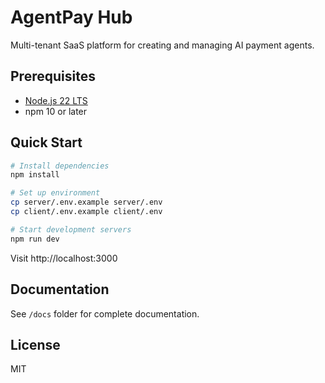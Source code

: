 # AgentPay Hub

Multi-tenant SaaS platform for creating and managing AI payment agents.

## Prerequisites

- [Node.js 22 LTS](https://nodejs.org/)
- npm 10 or later

## Quick Start

```bash
# Install dependencies
npm install

# Set up environment
cp server/.env.example server/.env
cp client/.env.example client/.env

# Start development servers
npm run dev
```

Visit http://localhost:3000

## Documentation

See `/docs` folder for complete documentation.

## License

MIT
